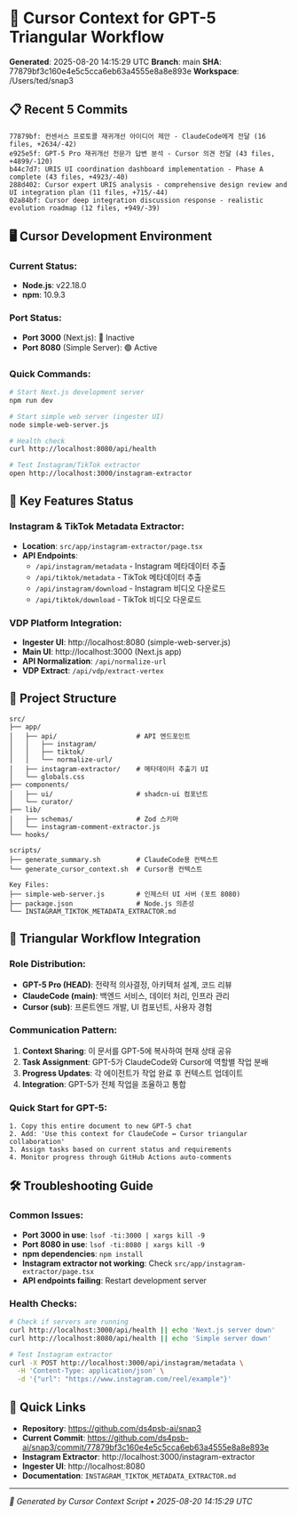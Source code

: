 # 🎯 Cursor Context for GPT-5 Triangular Workflow

**Generated**: 2025-08-20 14:15:29 UTC
**Branch**: main
**SHA**: 77879bf3c160e4e5c5cca6eb63a4555e8a8e893e
**Workspace**: /Users/ted/snap3

## 📋 Recent 5 Commits
```
77879bf: 컨센서스 프로토콜 재귀개선 아이디어 제안 - ClaudeCode에게 전달 (16 files, +2634/-42)
e925e5f: GPT-5 Pro 재귀개선 전문가 답변 분석 - Cursor 의견 전달 (43 files, +4899/-120)
b44c7d7: URIS UI coordination dashboard implementation - Phase A complete (43 files, +4923/-40)
288d402: Cursor expert URIS analysis - comprehensive design review and UI integration plan (11 files, +715/-44)
02a84bf: Cursor deep integration discussion response - realistic evolution roadmap (12 files, +949/-39)
```

## 🖥️ Cursor Development Environment

### Current Status:
- **Node.js**: v22.18.0
- **npm**: 10.9.3

### Port Status:
- **Port 3000** (Next.js): 🔴 Inactive
- **Port 8080** (Simple Server): 🟢 Active

### Quick Commands:
```bash
# Start Next.js development server
npm run dev

# Start simple web server (ingester UI)
node simple-web-server.js

# Health check
curl http://localhost:8080/api/health

# Test Instagram/TikTok extractor
open http://localhost:3000/instagram-extractor
```

## 🚀 Key Features Status

### Instagram & TikTok Metadata Extractor:
- **Location**: `src/app/instagram-extractor/page.tsx`
- **API Endpoints**:
  - `/api/instagram/metadata` - Instagram 메타데이터 추출
  - `/api/tiktok/metadata` - TikTok 메타데이터 추출
  - `/api/instagram/download` - Instagram 비디오 다운로드
  - `/api/tiktok/download` - TikTok 비디오 다운로드

### VDP Platform Integration:
- **Ingester UI**: http://localhost:8080 (simple-web-server.js)
- **Main UI**: http://localhost:3000 (Next.js app)
- **API Normalization**: `/api/normalize-url`
- **VDP Extract**: `/api/vdp/extract-vertex`

## 📁 Project Structure
```
src/
├── app/
│   ├── api/                    # API 엔드포인트
│   │   ├── instagram/
│   │   ├── tiktok/
│   │   └── normalize-url/
│   ├── instagram-extractor/    # 메타데이터 추출기 UI
│   └── globals.css
├── components/
│   ├── ui/                     # shadcn-ui 컴포넌트
│   └── curator/
├── lib/
│   ├── schemas/                # Zod 스키마
│   └── instagram-comment-extractor.js
└── hooks/

scripts/
├── generate_summary.sh         # ClaudeCode용 컨텍스트
└── generate_cursor_context.sh  # Cursor용 컨텍스트

Key Files:
├── simple-web-server.js        # 인제스터 UI 서버 (포트 8080)
├── package.json                # Node.js 의존성
└── INSTAGRAM_TIKTOK_METADATA_EXTRACTOR.md
```

## 🔄 Triangular Workflow Integration

### Role Distribution:
- **GPT-5 Pro (HEAD)**: 전략적 의사결정, 아키텍처 설계, 코드 리뷰
- **ClaudeCode (main)**: 백엔드 서비스, 데이터 처리, 인프라 관리
- **Cursor (sub)**: 프론트엔드 개발, UI 컴포넌트, 사용자 경험

### Communication Pattern:
1. **Context Sharing**: 이 문서를 GPT-5에 복사하여 현재 상태 공유
2. **Task Assignment**: GPT-5가 ClaudeCode와 Cursor에 역할별 작업 분배
3. **Progress Updates**: 각 에이전트가 작업 완료 후 컨텍스트 업데이트
4. **Integration**: GPT-5가 전체 작업을 조율하고 통합

### Quick Start for GPT-5:
```
1. Copy this entire document to new GPT-5 chat
2. Add: 'Use this context for ClaudeCode ↔ Cursor triangular collaboration'
3. Assign tasks based on current status and requirements
4. Monitor progress through GitHub Actions auto-comments
```

## 🛠️ Troubleshooting Guide

### Common Issues:
- **Port 3000 in use**: `lsof -ti:3000 | xargs kill -9`
- **Port 8080 in use**: `lsof -ti:8080 | xargs kill -9`
- **npm dependencies**: `npm install`
- **Instagram extractor not working**: Check `src/app/instagram-extractor/page.tsx`
- **API endpoints failing**: Restart development server

### Health Checks:
```bash
# Check if servers are running
curl http://localhost:3000/api/health || echo 'Next.js server down'
curl http://localhost:8080/api/health || echo 'Simple server down'

# Test Instagram extractor
curl -X POST http://localhost:3000/api/instagram/metadata \
  -H 'Content-Type: application/json' \
  -d '{"url": "https://www.instagram.com/reel/example"}'
```

## 🔗 Quick Links
- **Repository**: https://github.com/ds4psb-ai/snap3
- **Current Commit**: https://github.com/ds4psb-ai/snap3/commit/77879bf3c160e4e5c5cca6eb63a4555e8a8e893e
- **Instagram Extractor**: http://localhost:3000/instagram-extractor
- **Ingester UI**: http://localhost:8080
- **Documentation**: `INSTAGRAM_TIKTOK_METADATA_EXTRACTOR.md`

---
*🤖 Generated by Cursor Context Script • 2025-08-20 14:15:29 UTC*
